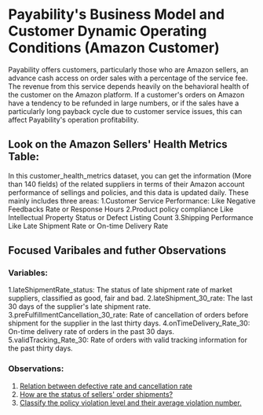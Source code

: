 # Payability's Business Model and Customer Dynamic Operating Conditions (Amazon Customer)
Payability offers customers, particularly those who are Amazon sellers, an advance cash access on order sales with a percentage of the service fee. The revenue from this service depends heavily on the behavioral health of the customer on the Amazon platform. If a customer's orders on Amazon have a tendency to be refunded in large numbers, or if the sales have a particularly long payback cycle due to customer service issues, this can affect Payability's operation profitability.

## Look on the Amazon Sellers' Health Metrics Table:
In this customer_health_metrics dataset, you can get the information (More than 140 fields) of the related suppliers in terms of their Amazon account performance of sellings and policies, and this data is updated daily. These mainly includes three areas:
1.Customer Service Performance:
Like Negative Feedbacks Rate or Response Hours
2.Product policy compliance
Like Intellectual Property Status or Defect Listing Count
3.Shipping Performance
Like Late Shipment Rate or On-time Delivery Rate

## Focused Varibales and futher Observations
### Variables:
1.lateShipmentRate_status: The status of late shipment rate of market suppliers, classified as good, fair and bad.
2.lateShipment_30_rate: The last 30 days of the supplier's late shipment rate.
3.preFulfillmentCancellation_30_rate: Rate of cancellation of orders before shipment for the supplier in the last thirty days.
4.onTimeDelivery_Rate_30: On-time delivery rate of orders in the past 30 days.
5.validTracking_Rate_30: Rate of orders with valid tracking information for the past thirty days.
### Observations:
1. [Relation between defective rate and cancellation rate](https://github.com/wz2392/nyu-itp-spring23-payability/blob/main/Sprint2/customer_health_metrics/defect_cancellation_flag_supplier_query)
2. [How are the status of sellers' order shipments?](https://github.com/wz2392/nyu-itp-spring23-payability/blob/main/Sprint2/customer_health_metrics/late_shipment_related_query)
3. [Classify the policy violation level and their average violation number.](https://github.com/wz2392/nyu-itp-spring23-payability/blob/main/Sprint2/customer_health_metrics/policy_violation_flag_query)
